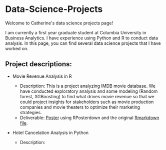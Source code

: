 # Data-Science-Projects
Welcome to Catherine's data science projects page!

I am currently a first year graduate student at Columbia University in Business Analytics. I have experience using Python and R to conduct data analysis. In this page, you can find several data science projects that I have worked on.

## Project descriptions:

- Movie Revenue Analysis in R 
  - Description: This is a project analyzing IMDB movie database. We have conducted exploratory analysis and some modeling (Random forest, XGBoosting) to find what drives movie revenue so that we could project insights for stakeholders such as movie production companies and movie theaters to optimize their marketing strategies.
  - Deliverable: [Poster](https://github.com/cwu821/Data-Science-Projects/blob/master/Poster_MovieRev_Analysis.pdf) using RPosterdown and the original [Rmarkdown file](https://github.com/cwu821/Data-Science-Projects/blob/master/R_MovieRev_Analysis.Rmd).


- Hotel Cancelation Analysis in Python
  - Description: 
